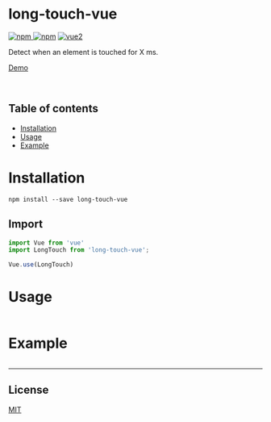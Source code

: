 # long-touch-vue

[![npm](https://img.shields.io/npm/v/long-touch-vue.svg) ![npm](https://img.shields.io/npm/dm/long-touch-vue.svg)](https://www.npmjs.com/package/long-touch-vue)
[![vue2](https://img.shields.io/badge/vue-2.x-brightgreen.svg)](https://vuejs.org/)

Detect when an element is touched for X ms.

[Demo]()


<br>

## Table of contents

- [Installation](#installation)
- [Usage](#usage)
- [Example](#example)

# Installation

```
npm install --save long-touch-vue
```

## Import

```javascript
import Vue from 'vue'
import LongTouch from 'long-touch-vue';

Vue.use(LongTouch)
```

# Usage

```html

```


# Example

```html

```

---

## License

[MIT](http://opensource.org/licenses/MIT)